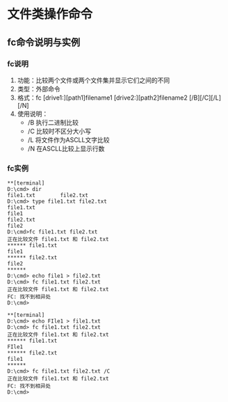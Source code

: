 # 文件类操作命令

## fc命令说明与实例

### fc说明
1. 功能：比较两个文件或两个文件集并显示它们之间的不同
2. 类型：外部命令
3. 格式：fc [drive1:][path1]filename1 [drive2:][path2]filename2 [/B][/C][/L][/N]
4. 使用说明：
	* /B 执行二进制比较
	* /C 比较时不区分大小写
	* /L 将文件作为ASCLL文字比较
	* /N 在ASCLL比较上显示行数

### fc实例
```
**[terminal]
D:\cmd> dir
file1.txt        file2.txt
D:\cmd> type file1.txt file2.txt
file1.txt
file1
file2.txt
file2
D:\cmd>fc file1.txt file2.txt
正在比较文件 file1.txt 和 file2.txt
****** file1.txt
file1
****** file2.txt
file2
******
D:\cmd> echo file1 > file2.txt
D:\cmd> fc file1.txt file2.txt
正在比较文件 file1.txt 和 file2.txt
FC: 找不到相异处
D:\cmd>
```

```
**[terminal]
D:\cmd> echo FIle1 > file1.txt
D:\cmd> fc file1.txt file2.txt
正在比较文件 file1.txt 和 file2.txt
****** file1.txt
FIle1
****** file2.txt
file1
******
D:\cmd> fc file1.txt file2.txt /C
正在比较文件 file1.txt 和 file2.txt
FC: 找不到相异处
D:\cmd>
```
